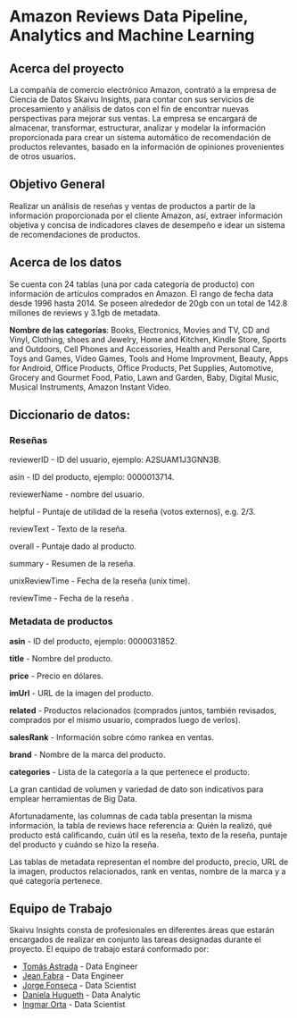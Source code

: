 # Amazon Reviews Data Pipeline, Analytics and Machine Learning 

## Acerca del proyecto

La compañía de comercio electrónico Amazon, contrató a la empresa de Ciencia de Datos Skaivu Insights, para contar con sus servicios de procesamiento y análisis de datos con el fin de encontrar nuevas perspectivas para mejorar sus ventas. La empresa se encargará de almacenar, transformar, estructurar, analizar y modelar la información proporcionada para crear un sistema automático de recomendación de productos relevantes, basado en la información de opiniones provenientes de otros usuarios.

## Objetivo General

Realizar un análisis de reseñas y ventas de productos a partir de la información proporcionada por el cliente Amazon, así, extraer información objetiva y concisa de indicadores claves de desempeño e idear un sistema de recomendaciones de productos. 

## Acerca de los datos

Se cuenta con 24 tablas (una por cada categoría de producto) con información de artículos comprados en Amazon. El rango de fecha data desde 1996 hasta 2014. Se poseen alrededor de 20gb con un total de 142.8 millones de reviews y 3.1gb de metadata.

**Nombre de las categorías**: Books, Electronics, Movies and TV, CD and Vinyl, Clothing, shoes and Jewelry, Home and Kitchen, Kindle Store, Sports and Outdoors, Cell Phones and Accessories, Health and Personal Care, Toys and Games, Video Games, Tools and Home Improvment, Beauty, Apps for Android, Office Products, Office Products, Pet Supplies, Automotive, Grocery and Gourmet Food, Patio, Lawn and Garden, Baby, Digital Music, Musical Instruments, Amazon Instant Video.

## **Diccionario de datos:**

### **Reseñas**
reviewerID - ID del usuario, ejemplo: A2SUAM1J3GNN3B.

asin - ID del producto, ejemplo: 0000013714.

reviewerName - nombre del usuario.

helpful - Puntaje de utilidad de la reseña (votos externos), e.g. 2/3.

reviewText - Texto de la reseña.

overall - Puntaje dado al producto.

summary - Resumen de la reseña.

unixReviewTime - Fecha de la reseña (unix time).

reviewTime - Fecha de la reseña .


### **Metadata de productos**

**asin** - ID del producto, ejemplo: 0000031852.

**title** - Nombre del producto.

**price** - Precio en dólares.

**imUrl** - URL de la imagen del producto.

**related** - Productos relacionados (comprados juntos, también revisados, comprados por el mismo usuario, comprados luego de verlos).

**salesRank** - Información sobre cómo rankea en ventas.

**brand** - Nombre de la marca del producto.

**categories** - Lista de la categoría a la que pertenece el producto.

La gran cantidad de volumen y variedad de dato son indicativos para emplear herramientas de Big Data. 

Afortunadamente, las columnas de cada tabla presentan la misma información, la tabla de reviews hace referencia a: Quién la realizó, qué producto está calificando, cuán útil es la reseña, texto de la reseña, puntaje del producto y cuándo se hizo la reseña. 

Las tablas de metadata representan el nombre del producto, precio, URL de la imagen, productos relacionados, rank en ventas, nombre de la marca y a qué categoría pertenece. 

## Equipo de Trabajo

Skaivu Insights consta de profesionales en diferentes áreas que estarán encargados de realizar en conjunto las tareas designadas durante el proyecto. El equipo de trabajo estará conformado por: 

* [Tomás Astrada](https://www.linkedin.com/in/tom%C3%A1s-astrada-370b73171/) - Data Engineer
* [Jean Fabra](https://www.linkedin.com/in/jeanfabra/) - Data Engineer 
* [Jorge Fonseca](https://www.linkedin.com/in/jorge-fonseca-alba-83433b117/) - Data Scientist 
* [Daniela Hugueth](https://www.linkedin.com/in/dhugueth/) - Data Analytic
* [Ingmar Orta](https://www.linkedin.com/in/ingmarorta/) - Data Scientist